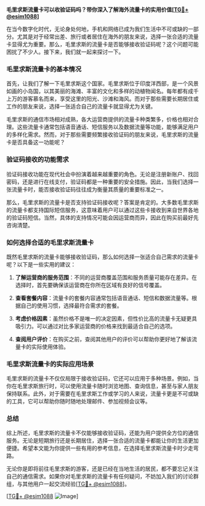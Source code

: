 **毛里求斯流量卡可以收验证码吗？带你深入了解海外流量卡的实用价值[[TG💪+ @esim1088](https://t.me/s/esim1088)]**

在当今数字化时代，无论身处何地，手机和网络已成为我们生活中不可或缺的一部分。尤其是对于经常出差、旅行或者居住在海外的朋友来说，选择一张合适的流量卡显得尤为重要。那么，毛里求斯的流量卡是否能够接收验证码呢？这个问题可能困扰了不少人。接下来，我们就一起来探讨一下。

### 毛里求斯流量卡的基本情况

首先，让我们了解一下毛里求斯这个国家。毛里求斯位于印度洋西部，是一个风景如画的小岛国，以其美丽的海滩、丰富的文化和多样的动植物闻名。每年都有成千上万的游客慕名而来，享受这里的阳光、沙滩和海风。而对于那些需要长期居住或工作的朋友来说，选择一张适合自己的流量卡就显得尤为关键。

毛里求斯的通信市场相对成熟，各大运营商提供的流量卡种类繁多，价格也相对合理。这些流量卡通常包括语音通话、短信服务以及数据流量等功能，能够满足用户的多样化需求。然而，对于那些需要频繁接收验证码的朋友来说，毛里求斯的流量卡是否具备这一功能呢？

### 验证码接收的功能需求

验证码接收功能在现代社会中扮演着越来越重要的角色。无论是注册新账户、找回密码，还是进行在线支付，验证码都是一种重要的安全措施。因此，当我们选择一张流量卡时，能否接收验证码往往成为衡量其质量的重要标准之一。

那么，毛里求斯的流量卡是否支持验证码接收呢？答案是肯定的。大多数毛里求斯的流量卡都支持国际短信服务，这意味着用户可以通过这些卡接收到来自世界各地的验证码短信。当然，具体的支持情况可能会因运营商而异，因此在购买前最好先咨询清楚。

### 如何选择合适的毛里求斯流量卡

既然毛里求斯的流量卡能够接收验证码，那么如何选择一张适合自己需求的流量卡呢？以下是一些实用的建议：

1. **了解运营商的服务范围**：不同的运营商覆盖范围和服务质量可能存在差异。在选择时，首先要确保该运营商在你所在区域有良好的信号覆盖。

2. **查看套餐内容**：流量卡的套餐内容通常包括语音通话、短信和数据流量等。根据自己的使用习惯，选择最符合需求的套餐。

3. **考虑价格因素**：虽然价格不是唯一的决定因素，但性价比高的流量卡无疑更具吸引力。可以通过对比多家运营商的价格来找到最适合自己的选项。

4. **查阅用户评价**：在购买之前，查阅其他用户的评价可以帮助你更好地了解该流量卡的实际使用体验。

### 毛里求斯流量卡的实际应用场景

毛里求斯的流量卡不仅仅局限于接收验证码，它还可以应用于多种场景。例如，当你在毛里求斯旅行时，可以使用流量卡随时浏览地图、查询信息，甚至与家人朋友保持联系。此外，对于需要在毛里求斯工作或学习的人来说，流量卡更是不可或缺的工具，它可以帮助你随时随地处理邮件、参加视频会议等。

### 总结

综上所述，毛里求斯的流量卡不仅能够接收验证码，还能为用户提供全方位的通信服务。无论是短期旅行还是长期居住，选择一张合适的流量卡都能让你的生活更加便捷。希望本文能为你提供一些有用的参考信息，在选择毛里求斯流量卡时少走弯路。

无论你是即将前往毛里求斯的游客，还是已经在当地生活的居民，都不要忘记关注自己的通信需求。如果你对毛里求斯的流量卡有任何疑问，不妨加入我们的讨论群组，与其他用户一起交流经验[[TG💪+ @esim1088](https://t.me/s/esim1088)]。

[[TG💪+ @esim1088](https://t.me/s/esim1088) ![Image](https://i.postimg.cc/4NQfJmqS/Snipaste-2025-05-13-00-14-12.png)]